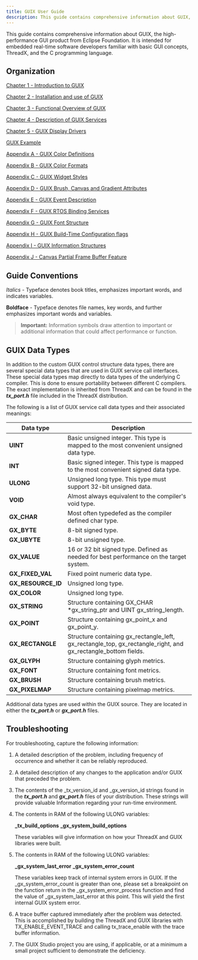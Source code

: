 ```yaml
---
title: GUIX User Guide
description: This guide contains comprehensive information about GUIX, the high-performance GUI product from Eclipse Foundation.
---
```


This guide contains comprehensive information about GUIX, the high-performance GUI product from Eclipse Foundation. It is intended for embedded real-time software developers familiar with basic GUI concepts, ThreadX, and the C programming language.

## Organization

[Chapter 1 - Introduction to GUIX](../chapter-1)

[Chapter 2 - Installation and use of GUIX](../chapter-2)

[Chapter 3 - Functional Overview of GUIX](../chapter-3)

[Chapter 4 - Description of GUIX Services](../chapter-4)

[Chapter 5 - GUIX Display Drivers](../chapter-5)  

[GUIX Example](../guix-example)

[Appendix A - GUIX Color Definitions](../appendix-a)

[Appendix B - GUIX Color Formats](../appendix-b)

[Appendix C - GUIX Widget Styles](../appendix-c)

[Appendix D - GUIX Brush, Canvas and Gradient Attributes](../appendix-d)

[Appendix E - GUIX Event Description](../appendix-e)

[Appendix F - GUIX RTOS Binding Services](../appendix-f)

[Appendix G - GUIX Font Structure](../appendix-g)

[Appendix H - GUIX Build-Time Configuration flags](../appendix-h)

[Appendix I - GUIX Information Structures](../appendix-i)

[Appendix J - Canvas Partial Frame Buffer Feature](../appendix-j)

## Guide Conventions

*Italics* - Typeface denotes book titles, emphasizes important words, and indicates variables.

**Boldface** - Typeface denotes file names, key words, and further emphasizes important words and variables.

> **Important:** Information symbols draw attention to important or additional information that could affect performance or function.

## GUIX Data Types

In addition to the custom GUIX control structure data types, there are several special data types that are used in GUIX service call interfaces. These special data types map directly to data types of the underlying C compiler. This is done to ensure portability between different C compilers. The exact implementation is inherited from ThreadX and can be found in the ***tx_port.h*** file included in the ThreadX distribution.

The following is a list of GUIX service call data types and their associated meanings:

| Data type | Description |
| --------------------- | --------------------------------------------------------------------------------------------------------------------- |
| **UINT**             | Basic unsigned integer. This type is mapped to the most convenient unsigned data type.                                |
| **INT**              | Basic signed integer. This type is mapped to the most convenient signed data type.                                    |
| **ULONG**            | Unsigned long type. This type must support 32-bit unsigned data.                                                      |
| **VOID**             | Almost always equivalent to the compiler's void type.                                                                 |
| **GX_CHAR**         | Most often typedefed as the compiler defined char type.                                                               |
| **GX_BYTE**          | 8-bit signed type.                                                                                                    |
| **GX_UBYTE**         | 8-bit unsigned type.                                                                                                  |
| **GX_VALUE**        | 16 or 32 bit signed type. Defined as needed for best performance on the target system.                                |
| **GX_FIXED_VAL**   | Fixed point numeric data type.                                                                                        |
| **GX_RESOURCE_ID** | Unsigned long type.                                                                                                   |
| **GX_COLOR**        | Unsigned long type.                                                                                                   |
| **GX_STRING**       | Structure containing GX_CHAR \*gx_string_ptr and UINT gx_string_length.                                          |
| **GX_POINT**        | Structure containing gx_point_x and gx_point_y.                                                                   |
| **GX_RECTANGLE**    | Structure containing gx_rectangle_left, gx_rectangle_top, gx_rectangle_right, and gx_rectangle_bottom fields. |
| **GX_GLYPH**        | Structure containing glyph metrics.                                                                                   |
| **GX_FONT**         | Structure containing font metrics.                                                                                    |
| **GX_BRUSH**        | Structure containing brush metrics.                                                                               |
**GX_PIXELMAP**       | Structure containing pixelmap metrics.

Additional data types are used within the GUIX source. They are located in either the ***tx_port.h*** or ***gx_port.h*** files.

## Troubleshooting

For troubleshooting, capture the following information:

1. A detailed description of the problem, including frequency of occurrence and whether it can be reliably reproduced.

2. A detailed description of any changes to the application and/or GUIX that preceded the problem.

3. The contents of the _tx_version_id and _gx_version_id strings found in the ***tx_port.h*** and ***gx_port.h*** files of your distribution. These strings will provide valuable Information regarding your run-time environment.

4. The contents in RAM of the following ULONG variables:

    **_tx_build_options**
    **_gx_system_build_options**

    These variables will give information on how your ThreadX and GUIX libraries were built.

5. The contents in RAM of the following ULONG variables:

    **_gx_system_last_error**
    **_gx_system_error_count**

    These variables keep track of internal system errors in GUIX. If the _gx_system_error_count is greater than one, please set a breakpoint on the function return in the _gx_system_error_process function and find the value of _gx_system_last_error at this point. This will yield the first internal GUIX system error.

6. A trace buffer captured immediately after the problem was detected. This is accomplished by building the ThreadX and GUIX libraries with TX_ENABLE_EVENT_TRACE and calling tx_trace_enable with the trace buffer information.

7. The GUIX Studio project you are using, if applicable, or at a minimum a small project sufficient to demonstrate the deficiency.
